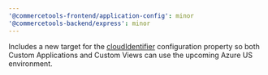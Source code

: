 ```yaml
---
'@commercetools-frontend/application-config': minor
'@commercetools-backend/express': minor
---
```


Includes a new target for the [cloudIdentifier](https://docs.commercetools.com/merchant-center-customizations/api-reference/custom-application-config#cloudidentifier) configuration property so both Custom Applications and Custom Views can use the upcoming Azure US environment.
